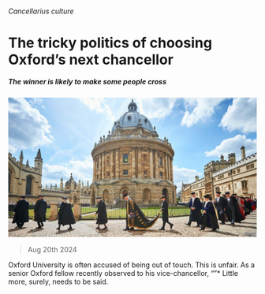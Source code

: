 ###### Cancellarius culture

# The tricky politics of choosing Oxford’s next chancellor 

##### The winner is likely to make some people cross 

![image](images/20240824_BRP501.jpg) 

> Aug 20th 2024 

Oxford University is often accused of being out of touch. This is unfair. As a senior Oxford fellow recently observed to his vice-chancellor, “”* Little more, surely, needs to be said. 

